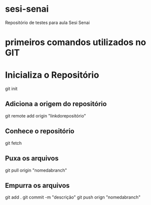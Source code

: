 # sesi-senai
Repositório de testes para aula Sesi Senai

# primeiros comandos utilizados no GIT
# Inicializa o Repositório
git init

## Adiciona a origem do repositório
git remote add origin "linkdorepositório"

## Conhece o repositório
git fetch

## Puxa os arquivos
git pull origin "nomedabranch"

## Empurra os arquivos
git add .
git commit -m "descrição"
git push orign "nomedabranch"

